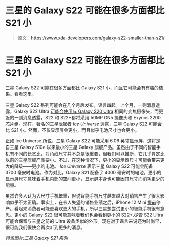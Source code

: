 # 三星的 Galaxy S22 可能在很多方面都比 S21 小

> 原文：<https://www.xda-developers.com/galaxy-s22-smaller-than-s21/>

# 三星的 Galaxy S22 可能在很多方面都比 S21 小

三星 Galaxy S22 可能在很多方面都比 Galaxy S21 小，而且它可能会有有趣的结果。看看这里。

三星 Galaxy S22 系列可能会在几个月后发布，谣言四起。上个月，一则消息透露，Galaxy S22 Ultra [可能会使用与 Galaxy S20 Ultra](https://www.xda-developers.com/galaxy-s22-ultra-no-zoom-camera-upgrades-leak/) 相同的变焦摄像头，而更近的一则消息透露，S22 和 S22+都将采用 50MP GN5 摄像头和 Exynos 2200 芯片组。现在，著名的三星泄密者 *Ice Universe* 透露，三星 Galaxy S22 可能会比 S21 小。然而，不仅显示屏会更小，而且似乎电池尺寸也会更小。

正如 Ice Universe 所说，三星 Galaxy S22 可能采用 6.06 英寸显示屏，这将是自三星 Galaxy S10e 以来最小的三星 Galaxy 旗舰产品。虽然由于不同的智能手机有不同的长宽比，对角线尺寸并不总是很重要，但我们可以推断，它几乎肯定比以前的三星旗舰产品要小。不过，在这种情况下，更小的显示器尺寸可能会带来更大的降级——更小的电池。 *Ice Universe* 表示三星 Galaxy S22 可能会配备 3700 毫安时电池。作为对比，Galaxy S21 配备了 4000 毫安时的电池。更小的显示屏尺寸意味着手机内部的空间更小，显示屏本身也可能因其尺寸而消耗更少的能量。

虽然许多人认为大尺寸手机笨重，但说智能手机尺寸越来越大对销售产生了很大影响似乎不太正确。事实上，在令人失望的销售业绩之后，iPhone 12 Mini [提前](https://www.xda-developers.com/apple-iphone-12-mini-production-ceased/)停产。看起来消费者可能更喜欢更大的手机，所以三星想尝试更小的智能手机很有意思。更小的 Galaxy S22 很可能意味着我们也会看到更小的 S22+,尽管 S22 Ultra 可能会保留与三星之前的 Ultra 设备类似的外形。现在对于谣言来说还为时尚早，很可能我们很快会再次听到更多的消息。

*特色图片:三星 Galaxy S21 系列*